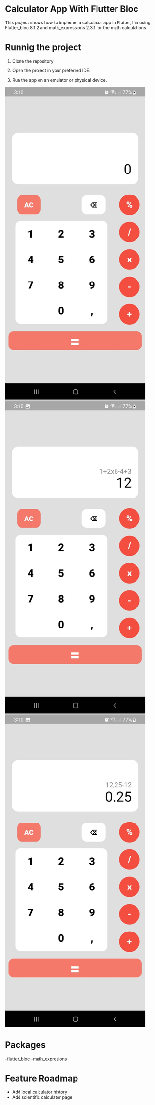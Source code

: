 # Calculator App With Flutter Bloc

This project shows how to implemet a calculator app in Flutter, I'm using Flutter_bloc 8.1.2 and math_expressions 2.3.1 for the math calculations

# Runnig the project

1. Clone the repository

2. Open the project in your preferred IDE.

3. Run the app on an emulator or physical device.

<p float="left">
<img src="web/icons/image_1.jpeg" With="50%" height="30%">
<img src="web/icons/image_2.jpeg" With="50%" height="30%">
<img src="web/icons/image_3.jpeg" With="50%" height="30%">

# Packages
-[flutter_bloc](https://pub.dev/packages/flutter_bloc)
-[math_expresions](https://pub.dev/packages/math_expressions)

# Feature Roadmap
- Add local calculator history 
- Add scientific calculator page
